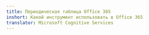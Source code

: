 ```yaml
---
title: Периодическая таблица Office 365
inshort: Какой инструмент использовать в Office 365
translator: Microsoft Cognitive Services
---
```





